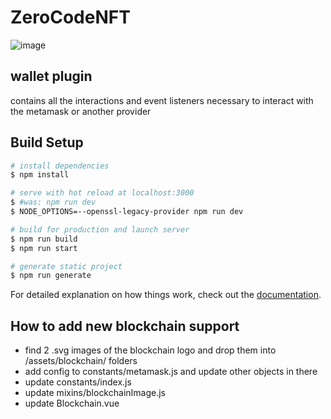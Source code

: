 # ZeroCodeNFT

![image](https://user-images.githubusercontent.com/15573624/193369210-1d53db04-561c-4c41-b743-657a4af3df0c.png)


## wallet plugin

contains all the interactions and event listeners necessary to interact with the metamask or another provider

## Build Setup

```bash
# install dependencies
$ npm install

# serve with hot reload at localhost:3000
$ #was: npm run dev
$ NODE_OPTIONS=--openssl-legacy-provider npm run dev

# build for production and launch server
$ npm run build
$ npm run start

# generate static project
$ npm run generate
```

For detailed explanation on how things work, check out the [documentation](https://nuxtjs.org).

## How to add new blockchain support

* find 2 .svg images of the blockchain logo and drop them into /assets/blockchain/ folders
* add config to constants/metamask.js and update other objects in there
* update constants/index.js
* update mixins/blockchainImage.js
* update Blockchain.vue
